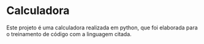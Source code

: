 # Calculadora 
Este projeto é uma calculadora realizada em python, que foi elaborada para o treinamento de código com a linguagem citada.
